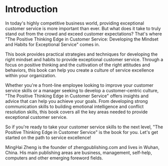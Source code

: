 # Introduction

In today's highly competitive business world, providing exceptional customer service is more important than ever. But what does it take to truly stand out from the crowd and exceed customer expectations? That's where "The Positive Thinking Edge in Customer Service: Developing the Mindset and Habits for Exceptional Service" comes in.

This book provides practical strategies and techniques for developing the right mindset and habits to provide exceptional customer service. Through a focus on positive thinking and the cultivation of the right attitudes and behaviors, this book can help you create a culture of service excellence within your organization.

Whether you're a front-line employee looking to improve your customer service skills or a manager seeking to develop a customer-centric culture, "The Positive Thinking Edge in Customer Service" offers insights and advice that can help you achieve your goals. From developing strong communication skills to building emotional intelligence and conflict resolution skills, this book covers all the key areas needed to provide exceptional customer service.

So if you're ready to take your customer service skills to the next level, "The Positive Thinking Edge in Customer Service" is the book for you. Let's get started on the path to service excellence!


MingHai Zheng is the founder of zhengpublishing.com and lives in Wuhan, China. His main publishing areas are business, management, self-help, computers and other emerging foreword fields.
